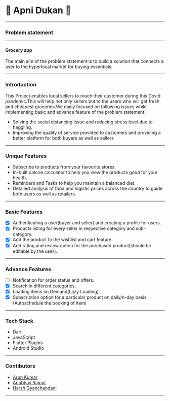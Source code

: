 # 🥝 Apni Dukan 🥝
***
### Problem statement 
***
#### Grocery app
The main aim of the problem statement is to build a solution that connects
a user to the hyperlocal market for buying essentials.
***
### Introduction 
This Project enables local sellers to reach their customer during this Covid pandemic.This will help not only sellers but to the users who will get fresh and cheapest groceries.We maily focused on following issues while implementing basic and advance feature of the problem statement.

  - Solving the social distancing issue and reducing stress level due to haggling.
  - Improving the quality of service provided to customers and providing a better platform for both buyers as well as sellers

***

### Unique Features
* Subscribe to products from your favourite stores.</br>
* In-built calorie calculator to help you view the products good for your health.</br>
* Reminders and Tasks to help you maintain a balanced diet.</br>
* Detailed analysis of food and logistic prices across the country to guide both users as well as retailers.</br>
***

### Basic Features
  - [X] Authenticating a user(buyer and seller) and creating a profile for users.</br>
  - [X] Products  listing for every seller in respective category and sub-category.</br>
  - [X] Add the product to the wishlist and cart feature.</br>
  - [X] Add rating and review option for the purchased product(should be editable by the user).</br>
***

### Advance Features
- [ ] Notification for order status and offers.</br>
- [X] Search in different categories.</br>
- [X] Loading items on Demand(Lazy Loading).</br>
- [X] Subscription option for a particular product on daily/n-day basis.
(Autoschedule the booking of item)</br>
***

### Tech Stack 
  * Dart
  * JavaScript
  * Flutter Plugins
  * Android Studio
***

### Contibutors
- [Arun Kumar](https://github.com/developer-arun) 
- [Anubhav Rajput](https://github.com/anubhav180400)
- [Harsh Gyanchandani](https://github.com/harshh3010)
***
